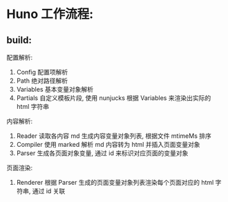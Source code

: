 # Huno 工作流程:

## build:

配置解析:

1. Config 配置项解析
2. Path 绝对路径解析
3. Variables 基本变量对象解析
4. Partials 自定义模板片段, 使用 nunjucks 根据 Variables 来渲染出实际的 html 字符串

内容解析:

1. Reader 读取各内容 md 生成内容变量对象列表, 根据文件 mtimeMs 排序
2. Compiler 使用 marked 解析 md 内容转为 html 并插入页面变量对象
3. Parser 生成各页面对象变量, 通过 id 来标识对应页面的变量对象

页面渲染:

1. Renderer 根据 Parser 生成的页面变量对象列表渲染每个页面对应的 html 字符串, 通过 id 关联
